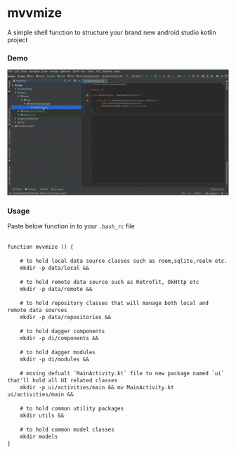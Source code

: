 # mvvmize

A simple shell function to structure your brand new android studio kotlin project

### Demo

![demo](demo.gif)

### Usage

Paste below function in to your `.bash_rc` file

```

function mvvmize () {

    # to hold local data source classes such as room,sqlite,realm etc.
    mkdir -p data/local && 
    
    # to hold remote data source such as Retrofit, OkHttp etc
    mkdir -p data/remote && 
    
    # to hold repository classes that will manage both local and remote data sources
    mkdir -p data/repositories && 
    
    # to hold dagger components
    mkdir -p di/components &&
    
    # to hold dagger modules
    mkdir -p di/modules &&
    
    # moving defualt `MainActivity.kt` file to new package named `ui` that'll hold all UI related classes
    mkdir -p ui/activities/main && mv MainActivity.kt ui/activities/main && 
    
    # to hold common utility packages
    mkdir utils && 
    
    # to hold common model classes
    mkdir models
}

```